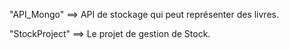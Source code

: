 "API_Mongo" ==> API de stockage qui peut représenter des livres.

"StockProject" ==> Le projet de gestion de Stock.
